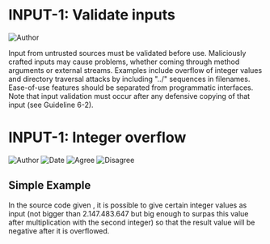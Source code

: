 # INPUT-1: Validate inputs
![Author](https://img.shields.io/badge/Author-Oracle-blue.svg)


Input from untrusted sources must be validated before use. Maliciously crafted inputs may cause problems, whether coming through method arguments or external streams. Examples include overflow of integer values and directory traversal attacks by including "../" sequences in filenames. Ease-of-use features should be separated from programmatic interfaces. Note that input validation must occur after any defensive copying of that input (see Guideline 6-2).

# INPUT-1: Integer overflow

![Author](https://img.shields.io/badge/Author-EmmanouilPerselis-blue.svg)
![Date](https://img.shields.io/badge/Date-20171208-lightgrey.svg)
![Agree](https://img.shields.io/badge/AGREE-0-green.svg)
![Disagree](https://img.shields.io/badge/DISAGREE-0-red.svg)

## Simple Example
In the source code given , it is possible to give certain integer values as input (not bigger than 2.147.483.647 but big enough to surpas this value after multiplication with the second integer) so that the result value will be negative after it is overflowed.
